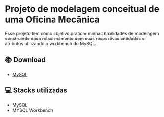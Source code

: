 # Projeto de modelagem conceitual de uma Oficina Mecânica


Esse projeto tem como objetivo praticar minhas habilidades de modelagem construindo cada relacionamento com suas respectivas entidades e atributos utilizando o workbench do MySQL.

## 📚 Download

- [MySQL](https://dev.mysql.com/downloads/workbench/)


## 💻 Stacks utilizadas

- MySQL
- MYSQL Workbench
